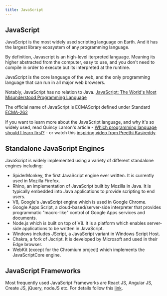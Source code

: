 ```yaml
---
title: JavaScript
---
```


## JavaScript
JavaScript is the most widely used scripting language on Earth. And it has the largest library ecosystem of any programming language.

By definition, Javascript is an high-level iterpreted language. Meaning its higher abstracted from the computer, easy to use, and you
don't need to compile in order to execute but its interpreted at the runtime.

JavaScript is the core language of the web, and the only programming language that can run in all major web browsers.

Notably, JavaScript has no relation to Java. [JavaScript: The World's Most Misunderstood Programming Language](http://www.crockford.com/javascript/javascript.html)

The official name of JavaScript is ECMAScript defined under Standard [ECMA-262](https://www.ecma-international.org/publications/standards/Ecma-262.htm)

If you want to learn more about the JavaScript language, and why it's so widely used, read Quincy Larson's article - [Which programming language should I learn first?](https://medium.freecodecamp.org/what-programming-language-should-i-learn-first-%CA%87d%C4%B1%C9%B9%C9%94s%C9%90%CA%8C%C9%90%C9%BE-%C9%B9%C7%9D%CA%8Dsu%C9%90-19a33b0a467d) -
or watch this [inspiring video from Preethi Kasireddy](https://www.youtube.com/watch?v=VqiEhZYmvKk).

## Standalone JavaScript Engines
JavaScript is widely implemented using a variety of different standalone engines including:

- SpiderMonkey, the first JavaScript engine ever written. It is currently used in Mozilla Firefox.
- Rhino, an implementation of JavaScript built by Mozilla in Java. It is typically embedded into Java applications to provide scripting to end users.
- V8, Google's JavaScript engine which is used in Google Chrome.
- Google Apps Script, a cloud-based/server-side interpreter that provides programmatic "macro-like" control of Google Apps services and documents.
- Node.js which is built on top of V8. It is a platform which enables server-side applications to be written in JavaScript.
- Windows includes JScript, a JavaScript variant in Windows Script Host.
- Chakra, a fork of Jscript. It is developed by Microsoft and used in their Edge browser.
- WebKit (except for the Chromium project) which implements the JavaScriptCore engine.

## JavaScript Frameworks
Most frequently used JavaScript Frameworks are React JS, Angular JS, Create JS, jQuery, nodeJS etc. 
For details follow this [link](https://javascriptreport.com/the-ultimate-guide-to-javascript-frameworks/).
